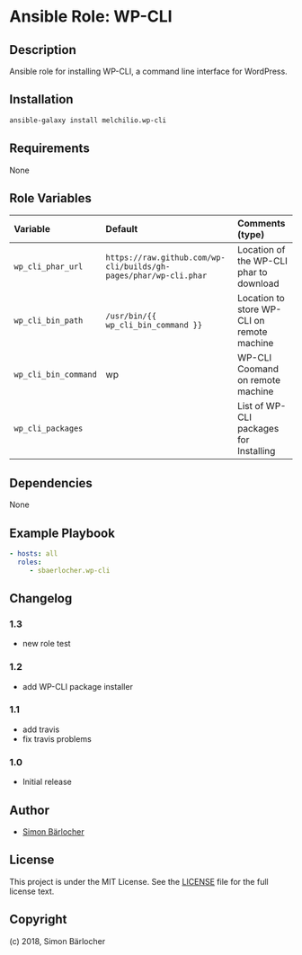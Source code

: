 # Ansible Role: WP-CLI


## Description

Ansible role for installing WP-CLI, a command line interface for WordPress.

## Installation

```bash
ansible-galaxy install melchilio.wp-cli
```

## Requirements

None

## Role Variables

| Variable             | Default     | Comments (type)                                   |
| :---                 | :---        | :---                                              |
| ```wp_cli_phar_url``` | ```https://raw.github.com/wp-cli/builds/gh-pages/phar/wp-cli.phar``` | Location of the WP-CLI phar to download |
| ```wp_cli_bin_path``` | ```/usr/bin/{{ wp_cli_bin_command }}``` | Location to store WP-CLI on remote machine |
| ```wp_cli_bin_command``` | wp | WP-CLI Coomand on remote machine |
| ```wp_cli_packages```  |  | List of WP-CLI packages for Installing |

## Dependencies

None

## Example Playbook

```yml
- hosts: all
  roles:
     - sbaerlocher.wp-cli
```

## Changelog

### 1.3

* new role test

### 1.2

* add WP-CLI package installer

### 1.1

* add travis
* fix travis problems

### 1.0

* Initial release

## Author

* [Simon Bärlocher](https://sbaerlocher.ch)

## License

This project is under the MIT License. See the [LICENSE](https://sbaerlo.ch/licence) file for the full license text.

## Copyright

(c) 2018, Simon Bärlocher
